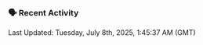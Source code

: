 ### 🗣 Recent Activity

<!--RECENT_ACTIVITY:last_update-->
Last Updated: Tuesday, July 8th, 2025, 1:45:37 AM (GMT)
<!--RECENT_ACTIVITY:last_update_end-->
<!--RECENT_ACTIVITY:start-->
<!--RECENT_ACTIVITY:end-->
